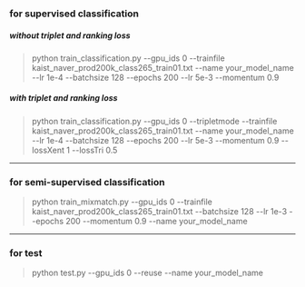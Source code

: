 ### for supervised classification
##### without triplet and ranking loss
> python train_classification.py --gpu_ids 0 --trainfile kaist_naver_prod200k_class265_train01.txt --name your_model_name --lr 1e-4 --batchsize 128 --epochs 200 --lr 5e-3 --momentum 0.9

##### with triplet and ranking loss
> python train_classification.py --gpu_ids 0 --tripletmode --trainfile kaist_naver_prod200k_class265_train01.txt --name your_model_name --lr 1e-4 --batchsize 128 --epochs 200 --lr 5e-3 --momentum 0.9 --lossXent 1 --lossTri 0.5

---

### for semi-supervised classification
> python train_mixmatch.py --gpu_ids 0 --trainfile kaist_naver_prod200k_class265_train01.txt --batchsize 128 --lr 1e-3 --epochs 200 --momentum 0.9 --name your_model_name


---
### for test
> python test.py --gpu_ids 0 --reuse --name your_model_name 
